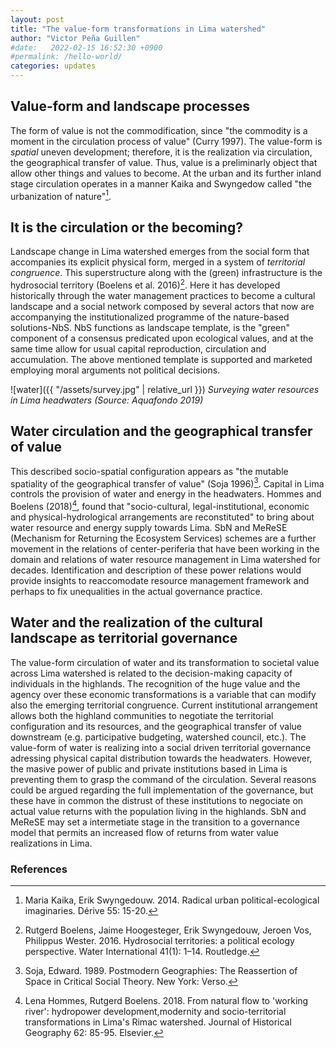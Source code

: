 ```yaml
---
layout: post
title: "The value-form transformations in Lima watershed"
author: "Victor Peña Guillen"
#date:   2022-02-15 16:52:30 +0900
#permalink: /hello-world/
categories: updates
---
```


## Value-form and landscape processes

The form of value is not the commodification, since "the commodity is a moment in the circulation process of value" (Curry 1997). The value-form is *spatial* uneven development; therefore, it is the realization via circulation, the geographical transfer of value. Thus, value is a preliminarly object that allow other things and values to become. At the urban and its further inland stage circulation operates in a manner Kaika and Swyngedow called "the urbanization of nature"[^1].

## It is the circulation or the becoming?

Landscape change in Lima watershed emerges from the social form that accompanies its explicit physical form, merged in a system of *territorial congruence*. This superstructure along with the (green) infrastructure is the hydrosocial territory (Boelens et al. 2016)[^2]. Here it has developed historically through the water management practices to become a cultural landscape and a social network composed by several actors that now are accompanying the institutionalized programme of the nature-based solutions-NbS. NbS functions as landscape template, is the "green" component of a consensus predicated upon ecological values, and at the same time allow for usual capital reproduction, circulation and accumulation. The above mentioned template is supported and marketed employing moral arguments not political decisions.

![water]({{ "/assets/survey.jpg" | relative_url }})
*Surveying water resources in Lima headwaters (Source: Aquafondo 2019)*

## Water circulation and the geographical transfer of value

This described socio-spatial configuration appears as "the mutable spatiality of the geographical transfer of value" (Soja 1996)[^3].
Capital in Lima controls the provision of water and energy in the headwaters. Hommes and Boelens (2018)[^4], found that "socio-cultural, legal-institutional, economic and physical-hydrological arrangements are reconstituted" to bring about water resource and energy supply towards Lima.
SbN and MeReSE (Mechanism for Returning the Ecosystem Services) schemes are a further movement in the relations of center-periferia that have been working in the domain and relations of water resource management in Lima watershed for decades.
Identification and description of these power relations would provide insights to reaccomodate resource management framework and perhaps to fix unequalities in the actual governance practice.

## Water and the realization of the cultural landscape as territorial governance

The value-form circulation of water and its transformation to societal value across Lima watershed is related to the decision-making capacity of individuals in the highlands. The recognition of the huge value and the agency over these economic transformations is a variable that can modify also the emerging territorial congruence.
Current institutional arrangement allows both the highland communities to negotiate the territorial configuration and its resources, and the geographical transfer of value downstream (e.g. participative budgeting, watershed council, etc.). The value-form of water is realizing into a social driven territorial governance adressing physical capital distribution towards the headwaters. However, the masive power of public and private institutions based in Lima is preventing them to grasp the command of the circulation.
Several reasons could be argued regarding the full implementation of the governance, but these have in common the distrust of these institutions to negociate on actual value returns with the population living in the highlands. SbN and MeReSE may set a intermetiate stage in the transition to a governance model that permits an increased flow of returns from water value realizations in Lima.

### References

[^1]: Maria Kaika, Erik Swyngedouw. 2014. Radical urban political-ecological imaginaries. Dérive 55: 15-20.
[^2]: Rutgerd Boelens, Jaime Hoogesteger, Erik Swyngedouw, Jeroen Vos, Philippus Wester. 2016. Hydrosocial territories: a political ecology perspective. Water International 41(1): 1–14. Routledge.
[^3]: Soja, Edward. 1989. Postmodern Geographies: The Reassertion of Space in Critical Social Theory. New York: Verso.
[^4]: Lena Hommes, Rutgerd Boelens. 2018. From natural flow to 'working river': hydropower development,modernity and socio-territorial transformations in Lima's Rimac watershed. Journal of Historical Geography 62: 85-95. Elsevier.
